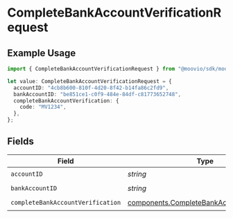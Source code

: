 # CompleteBankAccountVerificationRequest

## Example Usage

```typescript
import { CompleteBankAccountVerificationRequest } from "@moovio/sdk/models/operations";

let value: CompleteBankAccountVerificationRequest = {
  accountID: "4cb8b600-810f-4d20-8f42-b14fa86c2fd9",
  bankAccountID: "be851ce1-c0f9-484e-84df-c81773652748",
  completeBankAccountVerification: {
    code: "MV1234",
  },
};
```

## Fields

| Field                                                                                                    | Type                                                                                                     | Required                                                                                                 | Description                                                                                              |
| -------------------------------------------------------------------------------------------------------- | -------------------------------------------------------------------------------------------------------- | -------------------------------------------------------------------------------------------------------- | -------------------------------------------------------------------------------------------------------- |
| `accountID`                                                                                              | *string*                                                                                                 | :heavy_check_mark:                                                                                       | N/A                                                                                                      |
| `bankAccountID`                                                                                          | *string*                                                                                                 | :heavy_check_mark:                                                                                       | N/A                                                                                                      |
| `completeBankAccountVerification`                                                                        | [components.CompleteBankAccountVerification](../../models/components/completebankaccountverification.md) | :heavy_check_mark:                                                                                       | N/A                                                                                                      |